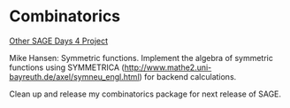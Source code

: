 

# Combinatorics

<a href="/days4/projects/">Other SAGE Days 4 Project</a> 

Mike Hansen: Symmetric functions. Implement the algebra of symmetric functions using SYMMETRICA (<a href="http://www.mathe2.uni-bayreuth.de/axel/symneu_engl.html">http://www.mathe2.uni-bayreuth.de/axel/symneu_engl.html</a>) for backend calculations. 

Clean up and release my combinatorics package for next release of SAGE. 
